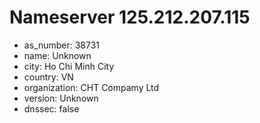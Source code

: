 # Nameserver 125.212.207.115

* as_number: 38731
* name: Unknown
* city: Ho Chi Minh City
* country: VN
* organization: CHT Compamy Ltd
* version: Unknown
* dnssec: false

